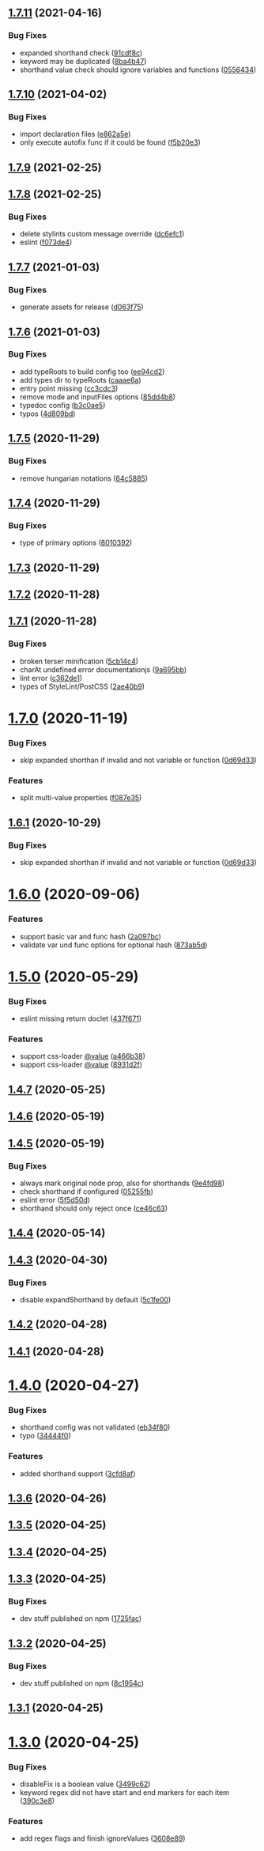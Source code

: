 ## [1.7.11](https://github.com/AndyOGo/stylelint-declaration-strict-value/compare/v1.7.10...v1.7.11) (2021-04-16)


### Bug Fixes

* expanded shorthand check ([91cdf8c](https://github.com/AndyOGo/stylelint-declaration-strict-value/commit/91cdf8c7345b0b648bf13f5aea38729a72a87575))
* keyword may be duplicated ([8ba4b47](https://github.com/AndyOGo/stylelint-declaration-strict-value/commit/8ba4b4799aa6224d3fe96e6ceb5de6715fa4a4d4))
* shorthand value check should ignore variables and functions ([0556434](https://github.com/AndyOGo/stylelint-declaration-strict-value/commit/0556434efae4859d8bd26c61c30ebf3b1afba8d9))

## [1.7.10](https://github.com/AndyOGo/stylelint-declaration-strict-value/compare/v1.7.9...v1.7.10) (2021-04-02)


### Bug Fixes

* import declaration files ([e862a5e](https://github.com/AndyOGo/stylelint-declaration-strict-value/commit/e862a5efab771727ed40ac0c3918d58a395e1379))
* only execute autofix func if it could be found ([f5b20e3](https://github.com/AndyOGo/stylelint-declaration-strict-value/commit/f5b20e3455410d25ca0446b47440c7b661d9fb0d))

## [1.7.9](https://github.com/AndyOGo/stylelint-declaration-strict-value/compare/v1.7.8...v1.7.9) (2021-02-25)

## [1.7.8](https://github.com/AndyOGo/stylelint-declaration-strict-value/compare/v1.7.7...v1.7.8) (2021-02-25)


### Bug Fixes

* delete stylints custom message override ([dc6efc1](https://github.com/AndyOGo/stylelint-declaration-strict-value/commit/dc6efc1218c7966c810698c00061e26cb0b92358))
* eslint ([f073de4](https://github.com/AndyOGo/stylelint-declaration-strict-value/commit/f073de4e0236a6cf10ea858c21291e8586924f09))

## [1.7.7](https://github.com/AndyOGo/stylelint-declaration-strict-value/compare/v1.7.6...v1.7.7) (2021-01-03)


### Bug Fixes

* generate assets for release ([d063f75](https://github.com/AndyOGo/stylelint-declaration-strict-value/commit/d063f7546a1f514376acdfd88af29d3c4e7e700f))

## [1.7.6](https://github.com/AndyOGo/stylelint-declaration-strict-value/compare/v1.7.5...v1.7.6) (2021-01-03)


### Bug Fixes

* add typeRoots to build config too ([ee94cd2](https://github.com/AndyOGo/stylelint-declaration-strict-value/commit/ee94cd28cd42aa06cf3f1887c1755204796b04fc))
* add types dir to typeRoots ([caaae6a](https://github.com/AndyOGo/stylelint-declaration-strict-value/commit/caaae6a72b52d9ea70fa29aea7623ebdef4edcae))
* entry point missing ([cc3cdc3](https://github.com/AndyOGo/stylelint-declaration-strict-value/commit/cc3cdc3576de17a1c242c43cbee2f7efe051e48e))
* remove mode and inputFiles options ([85dd4b8](https://github.com/AndyOGo/stylelint-declaration-strict-value/commit/85dd4b87338fd3fdb0bb80090fa51c77b29d87ed))
* typedoc config ([b3c0ae5](https://github.com/AndyOGo/stylelint-declaration-strict-value/commit/b3c0ae58a3855bf017b6bc0fac4c79a703feac17))
* typos ([4d809bd](https://github.com/AndyOGo/stylelint-declaration-strict-value/commit/4d809bd3109dfb8744cf10b3ca4e942de92a4db1))

## [1.7.5](https://github.com/AndyOGo/stylelint-declaration-strict-value/compare/v1.7.4...v1.7.5) (2020-11-29)


### Bug Fixes

* remove hungarian notations ([64c5885](https://github.com/AndyOGo/stylelint-declaration-strict-value/commit/64c58858602137f16d8983a2e1f646d432216826))

## [1.7.4](https://github.com/AndyOGo/stylelint-declaration-strict-value/compare/v1.7.3...v1.7.4) (2020-11-29)


### Bug Fixes

* type of primary options ([8010392](https://github.com/AndyOGo/stylelint-declaration-strict-value/commit/8010392b912c95d6943ef1407cd7000d4f59523e))

## [1.7.3](https://github.com/AndyOGo/stylelint-declaration-strict-value/compare/v1.7.2...v1.7.3) (2020-11-29)

## [1.7.2](https://github.com/AndyOGo/stylelint-declaration-strict-value/compare/v1.7.1...v1.7.2) (2020-11-28)

## [1.7.1](https://github.com/AndyOGo/stylelint-declaration-strict-value/compare/v1.7.0...v1.7.1) (2020-11-28)


### Bug Fixes

* broken terser minification ([5cb14c4](https://github.com/AndyOGo/stylelint-declaration-strict-value/commit/5cb14c418db74c453acffedd79651254bb7119cc))
* charAt undefined error documentationjs ([9a695bb](https://github.com/AndyOGo/stylelint-declaration-strict-value/commit/9a695bb6ec05e20c817e0852a9f1cc1fd9c5fe95))
* lint error ([c362de1](https://github.com/AndyOGo/stylelint-declaration-strict-value/commit/c362de14270535b9756badb1ac0f4991507340cb))
* types of StyleLint/PostCSS ([2ae40b9](https://github.com/AndyOGo/stylelint-declaration-strict-value/commit/2ae40b9a9d880a4c2f5c329f726fcf25c3cde762))

# [1.7.0](https://github.com/AndyOGo/stylelint-declaration-strict-value/compare/v1.6.0...v1.7.0) (2020-11-19)


### Bug Fixes

* skip expanded shorthan if invalid and not variable or function ([0d69d33](https://github.com/AndyOGo/stylelint-declaration-strict-value/commit/0d69d3376b8d153e5818153b0a454715586ac012))


### Features

* split multi-value properties ([f087e35](https://github.com/AndyOGo/stylelint-declaration-strict-value/commit/f087e35a59c1051c81d96e1efc3f6b14afc70336))

## [1.6.1](https://github.com/AndyOGo/stylelint-declaration-strict-value/compare/v1.6.0...v1.6.1) (2020-10-29)


### Bug Fixes

* skip expanded shorthan if invalid and not variable or function ([0d69d33](https://github.com/AndyOGo/stylelint-declaration-strict-value/commit/0d69d3376b8d153e5818153b0a454715586ac012))

# [1.6.0](https://github.com/AndyOGo/stylelint-declaration-strict-value/compare/v1.5.0...v1.6.0) (2020-09-06)


### Features

* support basic var and func hash ([2a097bc](https://github.com/AndyOGo/stylelint-declaration-strict-value/commit/2a097bcdd0db4638ac2144580ad7e084ee5d8a93))
* validate var und func options for optional hash ([873ab5d](https://github.com/AndyOGo/stylelint-declaration-strict-value/commit/873ab5d4df622b12e5ed4100a2b4219168c36d6a))

# [1.5.0](https://github.com/AndyOGo/stylelint-declaration-strict-value/compare/v1.4.7...v1.5.0) (2020-05-29)


### Bug Fixes

* eslint missing return doclet ([437f671](https://github.com/AndyOGo/stylelint-declaration-strict-value/commit/437f671eae39f88bacb794b43f610ab9b569167a))


### Features

* support css-loader [@value](https://github.com/value) ([a466b38](https://github.com/AndyOGo/stylelint-declaration-strict-value/commit/a466b38cdbc7762cb4d2ca93e0a1082f190a55f2))
* support css-loader [@value](https://github.com/value) ([8931d2f](https://github.com/AndyOGo/stylelint-declaration-strict-value/commit/8931d2f2d14286819e4e39e55e826d2cdecc962f))

## [1.4.7](https://github.com/AndyOGo/stylelint-declaration-strict-value/compare/v1.4.6...v1.4.7) (2020-05-25)

## [1.4.6](https://github.com/AndyOGo/stylelint-declaration-strict-value/compare/v1.4.5...v1.4.6) (2020-05-19)

## [1.4.5](https://github.com/AndyOGo/stylelint-declaration-strict-value/compare/v1.4.4...v1.4.5) (2020-05-19)


### Bug Fixes

* always mark original node prop, also for shorthands ([9e4fd98](https://github.com/AndyOGo/stylelint-declaration-strict-value/commit/9e4fd9865cd9af2ccb073ab4f8756cf4daa43d1b))
* check shorthand if configured ([05255fb](https://github.com/AndyOGo/stylelint-declaration-strict-value/commit/05255fbe8b6c4810c524a2614ef450ae87be38b1))
* eslint error ([5f5d50d](https://github.com/AndyOGo/stylelint-declaration-strict-value/commit/5f5d50d449ba924c0a13c685b30f8c95e7dd798f))
* shorthand should only reject once ([ce46c63](https://github.com/AndyOGo/stylelint-declaration-strict-value/commit/ce46c6337e45de106d4cb9c6ec47fc95cda47179))

## [1.4.4](https://github.com/AndyOGo/stylelint-declaration-strict-value/compare/v1.4.3...v1.4.4) (2020-05-14)

## [1.4.3](https://github.com/AndyOGo/stylelint-declaration-strict-value/compare/v1.4.2...v1.4.3) (2020-04-30)


### Bug Fixes

* disable expandShorthand by default ([5c1fe00](https://github.com/AndyOGo/stylelint-declaration-strict-value/commit/5c1fe00b821c986275cbc34e24fcf569c6016a4c))

## [1.4.2](https://github.com/AndyOGo/stylelint-declaration-strict-value/compare/v1.4.1...v1.4.2) (2020-04-28)

## [1.4.1](https://github.com/AndyOGo/stylelint-declaration-strict-value/compare/v1.4.0...v1.4.1) (2020-04-28)

# [1.4.0](https://github.com/AndyOGo/stylelint-declaration-strict-value/compare/v1.3.6...v1.4.0) (2020-04-27)


### Bug Fixes

* shorthand config was not validated ([eb34f80](https://github.com/AndyOGo/stylelint-declaration-strict-value/commit/eb34f80d3952045a51ef20252d343268177a6c50))
* typo ([34444f0](https://github.com/AndyOGo/stylelint-declaration-strict-value/commit/34444f0c57490aef41133c0d47092984f36a29a5))


### Features

* added shorthand support ([3cfd8af](https://github.com/AndyOGo/stylelint-declaration-strict-value/commit/3cfd8afad351d11ff77a9f7242cdb5cd44beef02))

## [1.3.6](https://github.com/AndyOGo/stylelint-declaration-strict-value/compare/v1.3.5...v1.3.6) (2020-04-26)

## [1.3.5](https://github.com/AndyOGo/stylelint-declaration-strict-value/compare/v1.3.4...v1.3.5) (2020-04-25)

## [1.3.4](https://github.com/AndyOGo/stylelint-declaration-strict-value/compare/v1.3.3...v1.3.4) (2020-04-25)

## [1.3.3](https://github.com/AndyOGo/stylelint-declaration-strict-value/compare/v1.3.2...v1.3.3) (2020-04-25)


### Bug Fixes

* dev stuff published on npm ([1725fac](https://github.com/AndyOGo/stylelint-declaration-strict-value/commit/1725fac356a41b178baf1d9548ccae33dac7ca46))

## [1.3.2](https://github.com/AndyOGo/stylelint-declaration-strict-value/compare/v1.3.1...v1.3.2) (2020-04-25)


### Bug Fixes

* dev stuff published on npm ([8c1954c](https://github.com/AndyOGo/stylelint-declaration-strict-value/commit/8c1954cb9c700af8b0803285956b0a921ec79edf))

## [1.3.1](https://github.com/AndyOGo/stylelint-declaration-strict-value/compare/v1.3.0...v1.3.1) (2020-04-25)

# [1.3.0](https://github.com/AndyOGo/stylelint-declaration-strict-value/compare/v1.2.3...v1.3.0) (2020-04-25)


### Bug Fixes

* disableFix is a boolean value ([3499c62](https://github.com/AndyOGo/stylelint-declaration-strict-value/commit/3499c62bd6f11ba07f8ca805d4ac73a8f78e7947))
* keyword regex did not have start and end markers for each item ([390c3e8](https://github.com/AndyOGo/stylelint-declaration-strict-value/commit/390c3e849f326dbf536ba6ab53f7f0ca9900310b))


### Features

* add regex flags and finish ignoreValues ([3608e89](https://github.com/AndyOGo/stylelint-declaration-strict-value/commit/3608e894ad18c462150c2955080babc830fd2109))
